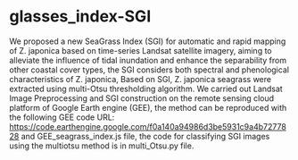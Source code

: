 # glasses_index-SGI
We proposed a new SeaGrass Index (SGI) for automatic and rapid mapping of Z. japonica based on time-series Landsat satellite imagery, aiming to alleviate the influence of tidal inundation and enhance the separability from other coastal cover types, the SGI considers both spectral and phenological characteristics of Z. japonica, Based on SGI, Z. japonica seagrass were extracted using multi-Otsu thresholding algorithm. We carried out Landsat Image Preprocessing and SGI construction on the remote sensing cloud platform of Google Earth engine (GEE), the method can be reproduced with the following GEE code URL: https://code.earthengine.google.com/f0a140a94986d3be5931c9a4b7277828 and GEE_seagrass_index.js file, the code for classifying SGI images using the multiotsu method is in multi_Otsu.py file. 
